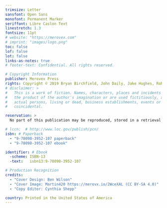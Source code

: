 ```yaml
---
trimsize: Letter
sansfont: Open Sans
monofont: Permanent Marker
seriffont: Libre Caslon Text
linestretch: 1.3
fontsize: 11pt
# website: "https://merovex.com"
# imprint: "images/logo.png"
toc: false
lof: false
lot: false
links-as-notes: true
# footer-text: Confidential. All rights reserved.

# Copyright Information
publisher: Merovex Press
rights: Copyright © 2019 Bryan Birchfield, John Daily, Jake Hughes, Robert Koprowski, Ben Wilson
# disclaimer: >
#   This is a work of fiction. Names, characters, places and incidents are either
#   the product of the author's imagination or are used fictitiously, and any resemblance to
#   actual persons, living or dead, business establishments, events or locales is entirely
#   coincidental.

reservation: >
  No part of this publication may be reproduced, stored in a retrieval system, posted on the Internet, or transmitted, in any form or by any means, electronic, mechanical, photocopying, recording, or otherwise, without prior written permission from the authors. The only exception is by a reviewer, who may quote short excerpts in a review.

# lccn:  # http://www.loc.gov/publish/pcn/
isbn: # Paperback
  - "9-78098-3952-107 paperback"
  - "9-78098-3952-107 ebook"

identifier: # Ebook
  -scheme: ISBN-13
  -text:   isbn13:9-78098-3952-107

# Production Recognition
credits:
  - "Cover Design: Ben Wilson"
  - "Cover Image: Martin420 https://merovx.io/2WceXAL (CC BY-SA 4.0)"
  - "Copy Editor: Cynthia Shepp"

country: Printed in the United States of America
---
```


